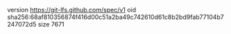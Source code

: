 version https://git-lfs.github.com/spec/v1
oid sha256:68af810356874f416d00c51a2ba49c742610d61c8b2bd9fab77104b7247072d5
size 7671
